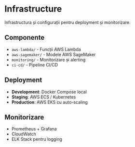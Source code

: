 # Infrastructure

Infrastructura și configurații pentru deployment și monitorizare.

## Componente

- `aws-lambda/` - Funcții AWS Lambda
- `aws-sagemaker/` - Modele AWS SageMaker
- `monitoring/` - Monitorizare și alerting
- `ci-cd/` - Pipeline CI/CD

## Deployment

- **Development**: Docker Compose local
- **Staging**: AWS ECS / Kubernetes
- **Production**: AWS EKS cu auto-scaling

## Monitorizare

- Prometheus + Grafana
- CloudWatch
- ELK Stack pentru logging

